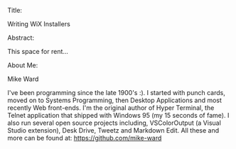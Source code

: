 Title:

Writing WiX Installers

Abstract:

This space for rent...

About Me:

Mike Ward

I've been programming since the late 1900's :). I started with punch
cards, moved on to Systems Programming, then Desktop Applications and
most recently Web front-ends. I'm the original author of Hyper Terminal,
the Telnet application that shipped with Windows 95 (my 15 seconds of
fame). I also run several open source projects including, VSColorOutput
(a Visual Studio extension), Desk Drive, Tweetz and Markdown Edit. All
these and more can be found at: <https://github.com/mike-ward>
